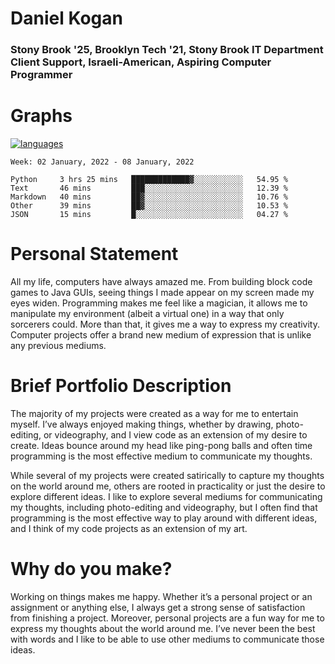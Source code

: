 # Daniel Kogan

### Stony Brook '25, Brooklyn Tech '21, Stony Brook IT Department Client Support, Israeli-American, Aspiring Computer Programmer


# Graphs

<div style="width: 100%">

[![languages](https://github-readme-stats.vercel.app/api/top-langs/?username=daminals&langs_count=8&hide=html&layout=compact)](https://github-readme-stats.vercel.app/api/top-langs/?username=daminals&langs_count=6&hide=html&layout=compact)
</div>

<!--START_SECTION:waka-->
```text
Week: 02 January, 2022 - 08 January, 2022

Python     3 hrs 25 mins   █████████████▓░░░░░░░░░░░   54.95 % 
Text       46 mins         ███░░░░░░░░░░░░░░░░░░░░░░   12.39 % 
Markdown   40 mins         ██▓░░░░░░░░░░░░░░░░░░░░░░   10.76 % 
Other      39 mins         ██▓░░░░░░░░░░░░░░░░░░░░░░   10.53 % 
JSON       15 mins         █░░░░░░░░░░░░░░░░░░░░░░░░   04.27 % 
```
<!--END_SECTION:waka-->

# Personal Statement

All my life, computers have always amazed me. From building block code games to Java GUIs, seeing things I made appear on my screen made my eyes widen. Programming makes me feel like a magician, it allows me to manipulate my environment (albeit a virtual one) in a way that only sorcerers could. More than that, it gives me a way to express my creativity. Computer projects offer a brand new medium of expression that is unlike any previous mediums. 

# Brief Portfolio Description

The majority of my projects were created as a way for me to entertain myself. I’ve always enjoyed making things, whether by drawing, photo-editing, or videography, and I view code as an extension of my desire to create. Ideas bounce around my head like ping-pong balls and often time programming is the most effective medium to communicate my thoughts. 

While several of my projects were created satirically to capture my thoughts on the world around me, others are rooted in practicality or just the desire to explore different ideas. I like to explore several mediums for communicating my thoughts, including photo-editing and videography, but I often find that programming is the most effective way to play around with different ideas, and I think of my code projects as an extension of my art.

# Why do you make?

Working on things makes me happy. Whether it’s a personal project or an assignment or anything else, I always get a strong sense of satisfaction from finishing a project. Moreover, personal projects are a fun way for me to express my thoughts about the world around me. I’ve never been the best with words and I like to be able to use other mediums to communicate those ideas. 
